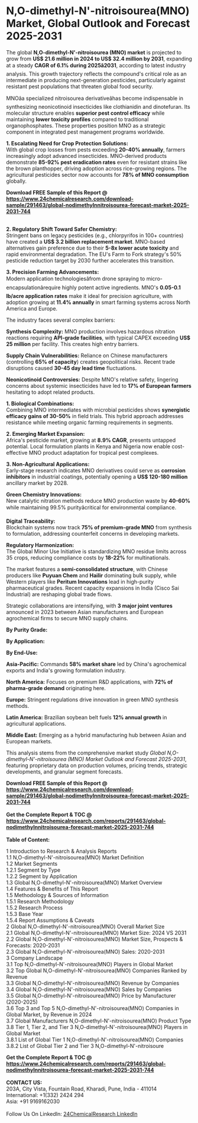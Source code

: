 <h1>N,O-dimethyl-N'-nitroisourea(MNO) Market, Global Outlook and Forecast 2025-2031</h1><p>The global <strong>N,O-dimethyl-N'-nitroisourea (MNO) market</strong> is projected to grow from <strong>US$ 21.6 million in 2024 to US$ 32.4 million by 2031</strong>, expanding at a steady <strong>CAGR of 6.1% during 2025â2031</strong>, according to latest industry analysis. This growth trajectory reflects the compound's critical role as an intermediate in producing next-generation pesticides, particularly against resistant pest populations that threaten global food security.</p><p>MNOâa specialized nitroisourea derivativeâhas become indispensable in synthesizing neonicotinoid insecticides like clothianidin and dinotefuran. Its molecular structure enables <strong>superior pest control efficacy</strong> while maintaining <strong>lower toxicity profiles</strong> compared to traditional organophosphates. These properties position MNO as a strategic component in integrated pest management programs worldwide.</p><p><strong>1. Escalating Need for Crop Protection Solutions:</strong><br>
With global crop losses from pests exceeding <strong>20-40% annually</strong>, farmers increasingly adopt advanced insecticides. MNO-derived products demonstrate <strong>85-92% pest eradication rates</strong> even for resistant strains like the brown planthopper, driving adoption across rice-growing regions. The agricultural pesticides sector now accounts for <strong>78% of MNO consumption</strong> globally.</p><div><b>Download FREE Sample of this Report @ 
            <a href="https://www.24chemicalresearch.com/download-sample/291463/global-nodimethylnnitroisourea-forecast-market-2025-2031-744">
            https://www.24chemicalresearch.com/download-sample/291463/global-nodimethylnnitroisourea-forecast-market-2025-2031-744</a></b></div><br><p><strong>2. Regulatory Shift Toward Safer Chemistry:</strong><br>
Stringent bans on legacy pesticides (e.g., chlorpyrifos in 100+ countries) have created a <strong>US$ 3.2 billion replacement market</strong>. MNO-based alternatives gain preference due to their <strong>5-8x lower acute toxicity</strong> and rapid environmental degradation. The EU's Farm to Fork strategy's 50% pesticide reduction target by 2030 further accelerates this transition.</p><p><strong>3. Precision Farming Advancements:</strong><br>
Modern application technologiesâfrom drone spraying to micro-encapsulationârequire highly potent active ingredients. MNO's <strong>0.05-0.1 lb/acre application rates</strong> make it ideal for precision agriculture, with adoption growing at <strong>11.4% annually</strong> in smart farming systems across North America and Europe.</p><p>The industry faces several complex barriers:</p><p><strong>Synthesis Complexity:</strong> MNO production involves hazardous nitration reactions requiring <strong>API-grade facilities</strong>, with typical CAPEX exceeding <strong>US$ 25 million</strong> per facility. This creates high entry barriers.</p><p><strong>Supply Chain Vulnerabilities:</strong> Reliance on Chinese manufacturers (controlling <strong>65% of capacity</strong>) creates geopolitical risks. Recent trade disruptions caused <strong>30-45 day lead time</strong> fluctuations.</p><p><strong>Neonicotinoid Controversies:</strong> Despite MNO's relative safety, lingering concerns about systemic insecticides have led to <strong>17% of European farmers</strong> hesitating to adopt related products.</p><p><strong>1. Biological Combinations:</strong><br>
Combining MNO intermediates with microbial pesticides shows <strong>synergistic efficacy gains of 30-50%</strong> in field trials. This hybrid approach addresses resistance while meeting organic farming requirements in segments.</p><p><strong>2. Emerging Market Expansion:</strong><br>
Africa's pesticide market, growing at <strong>8.9% CAGR</strong>, presents untapped potential. Local formulation plants in Kenya and Nigeria now enable cost-effective MNO product adaptation for tropical pest complexes.</p><p><strong>3. Non-Agricultural Applications:</strong><br>
Early-stage research indicates MNO derivatives could serve as <strong>corrosion inhibitors</strong> in industrial coatings, potentially opening a <strong>US$ 120-180 million</strong> ancillary market by 2028.</p><p><strong>Green Chemistry Innovations:</strong><br>
	New catalytic nitration methods reduce MNO production waste by <strong>40-60%</strong> while maintaining 99.5% purityâcritical for environmental compliance.</p><p><strong>Digital Traceability:</strong><br>
	Blockchain systems now track <strong>75% of premium-grade MNO</strong> from synthesis to formulation, addressing counterfeit concerns in developing markets.</p><p><strong>Regulatory Harmonization:</strong><br>
	The Global Minor Use Initiative is standardizing MNO residue limits across 35 crops, reducing compliance costs by <strong>18-22%</strong> for multinationals.</p><p>The market features a <strong>semi-consolidated structure</strong>, with Chinese producers like <strong>Puyuan Chem</strong> and <strong>Hailir</strong> dominating bulk supply, while Western players like <strong>Peritum Innovations</strong> lead in high-purity pharmaceutical grades. Recent capacity expansions in India (Cisco Sai Industrial) are reshaping global trade flows.</p><p>Strategic collaborations are intensifying, with <strong>3 major joint ventures</strong> announced in 2023 between Asian manufacturers and European agrochemical firms to secure MNO supply chains.</p><p><strong>By Purity Grade:</strong></p><p><strong>By Application:</strong></p><p><strong>By End-Use:</strong></p><p><strong>Asia-Pacific:</strong> Commands <strong>58% market share</strong> led by China's agrochemical exports and India's growing formulation industry.</p><p><strong>North America:</strong> Focuses on premium R&amp;D applications, with <strong>72% of pharma-grade demand</strong> originating here.</p><p><strong>Europe:</strong> Stringent regulations drive innovation in green MNO synthesis methods.</p><p><strong>Latin America:</strong> Brazilian soybean belt fuels <strong>12% annual growth</strong> in agricultural applications.</p><p><strong>Middle East:</strong> Emerging as a hybrid manufacturing hub between Asian and European markets.</p><p>This analysis stems from the comprehensive market study <em>Global N,O-dimethyl-N'-nitroisourea (MNO) Market Outlook and Forecast 2025-2031</em>, featuring proprietary data on production volumes, pricing trends, strategic developments, and granular segment forecasts.</p><div><b>Download FREE Sample of this Report @ 
            <a href="https://www.24chemicalresearch.com/download-sample/291463/global-nodimethylnnitroisourea-forecast-market-2025-2031-744">
            https://www.24chemicalresearch.com/download-sample/291463/global-nodimethylnnitroisourea-forecast-market-2025-2031-744</a></b></div><br><div><b>Get the Complete Report & TOC @ 
            <a href="https://www.24chemicalresearch.com/reports/291463/global-nodimethylnnitroisourea-forecast-market-2025-2031-744">
            https://www.24chemicalresearch.com/reports/291463/global-nodimethylnnitroisourea-forecast-market-2025-2031-744</a></b></div><br>
            <b>Table of Content:</b><p>1 Introduction to Research & Analysis Reports<br />
 1.1 N,O-dimethyl-N'-nitroisourea(MNO) Market Definition<br />
 1.2 Market Segments<br />
 1.2.1 Segment by Type<br />
 1.2.2 Segment by Application<br />
 1.3 Global N,O-dimethyl-N'-nitroisourea(MNO) Market Overview<br />
 1.4 Features & Benefits of This Report<br />
 1.5 Methodology & Sources of Information<br />
 1.5.1 Research Methodology<br />
 1.5.2 Research Process<br />
 1.5.3 Base Year<br />
 1.5.4 Report Assumptions & Caveats<br />
2 Global N,O-dimethyl-N'-nitroisourea(MNO) Overall Market Size<br />
 2.1 Global N,O-dimethyl-N'-nitroisourea(MNO) Market Size: 2024 VS 2031<br />
 2.2 Global N,O-dimethyl-N'-nitroisourea(MNO) Market Size, Prospects & Forecasts: 2020-2031<br />
 2.3 Global N,O-dimethyl-N'-nitroisourea(MNO) Sales: 2020-2031<br />
3 Company Landscape<br />
 3.1 Top N,O-dimethyl-N'-nitroisourea(MNO) Players in Global Market<br />
 3.2 Top Global N,O-dimethyl-N'-nitroisourea(MNO) Companies Ranked by Revenue<br />
 3.3 Global N,O-dimethyl-N'-nitroisourea(MNO) Revenue by Companies<br />
 3.4 Global N,O-dimethyl-N'-nitroisourea(MNO) Sales by Companies<br />
 3.5 Global N,O-dimethyl-N'-nitroisourea(MNO) Price by Manufacturer (2020-2025)<br />
 3.6 Top 3 and Top 5 N,O-dimethyl-N'-nitroisourea(MNO) Companies in Global Market, by Revenue in 2024<br />
 3.7 Global Manufacturers N,O-dimethyl-N'-nitroisourea(MNO) Product Type<br />
 3.8 Tier 1, Tier 2, and Tier 3 N,O-dimethyl-N'-nitroisourea(MNO) Players in Global Market<br />
 3.8.1 List of Global Tier 1 N,O-dimethyl-N'-nitroisourea(MNO) Companies<br />
 3.8.2 List of Global Tier 2 and Tier 3 N,O-dimethyl-N'-nitroisoure</p><div><b>Get the Complete Report & TOC @ 
            <a href="https://www.24chemicalresearch.com/reports/291463/global-nodimethylnnitroisourea-forecast-market-2025-2031-744">
            https://www.24chemicalresearch.com/reports/291463/global-nodimethylnnitroisourea-forecast-market-2025-2031-744</a></b></div><br><b>CONTACT US:</b><br>
            203A, City Vista, Fountain Road, Kharadi, Pune, India - 411014<br>
            International: +1(332) 2424 294<br>
            Asia: +91 9169162030 <br><br>
            Follow Us On LinkedIn: <a href="https://www.linkedin.com/company/24chemicalresearch/">24ChemicalResearch LinkedIn</a>